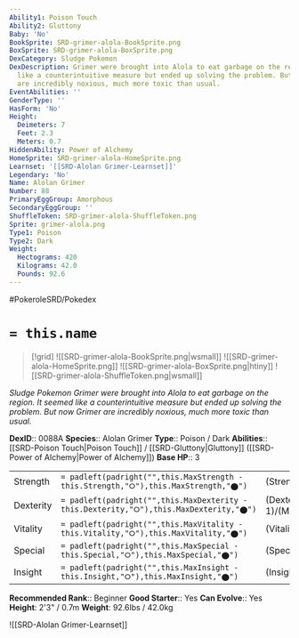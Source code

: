 ```yaml
---
Ability1: Poison Touch
Ability2: Gluttony
Baby: 'No'
BookSprite: SRD-grimer-alola-BookSprite.png
BoxSprite: SRD-grimer-alola-BoxSprite.png
DexCategory: Sludge Pokemon
DexDescription: Grimer were brought into Alola to eat garbage on the region. It seemed
  like a counterintuitive measure but ended up solving the problem. But now Grimer
  are incredibly noxious, much more toxic than usual.
EventAbilities: ''
GenderType: ''
HasForm: 'No'
Height:
  Deimeters: 7
  Feet: 2.3
  Meters: 0.7
HiddenAbility: Power of Alchemy
HomeSprite: SRD-grimer-alola-HomeSprite.png
Learnset: '[[SRD-Alolan Grimer-Learnset]]'
Legendary: 'No'
Name: Alolan Grimer
Number: 88
PrimaryEggGroup: Amorphous
SecondaryEggGroup: ''
ShuffleToken: SRD-grimer-alola-ShuffleToken.png
Sprite: grimer-alola.png
Type1: Poison
Type2: Dark
Weight:
  Hectograms: 420
  Kilograms: 42.0
  Pounds: 92.6
---
```


#PokeroleSRD/Pokedex

# `= this.name`

> [!grid]
> ![[SRD-grimer-alola-BookSprite.png|wsmall]]
> ![[SRD-grimer-alola-HomeSprite.png]]
> ![[SRD-grimer-alola-BoxSprite.png|htiny]]
> ![[SRD-grimer-alola-ShuffleToken.png|wsmall]]


*Sludge Pokemon*
*Grimer were brought into Alola to eat garbage on the region. It seemed like a counterintuitive measure but ended up solving the problem. But now Grimer are incredibly noxious, much more toxic than usual.*

**DexID**:: 0088A
**Species**:: Alolan Grimer
**Type**:: Poison / Dark
**Abilities**:: [[SRD-Poison Touch|Poison Touch]] / [[SRD-Gluttony|Gluttony]] ([[SRD-Power of Alchemy|Power of Alchemy]])
**Base HP**:: 3

|           |                                                                                        |                                          |
| --------- | -------------------------------------------------------------------------------------- | ---------------------------------------- |
| Strength  | `= padleft(padright("",this.MaxStrength - this.Strength,"⭘"),this.MaxStrength,"⬤")`    | (Strength::2)/(MaxStrength::5)   |
| Dexterity | `= padleft(padright("",this.MaxDexterity - this.Dexterity,"⭘"),this.MaxDexterity,"⬤")` | (Dexterity:: 1)/(MaxDexterity::3) |
| Vitality  | `= padleft(padright("",this.MaxVitality - this.Vitality,"⭘"),this.MaxVitality,"⬤")`    | (Vitality::2)/(MaxVitality::4)   |
| Special   | `= padleft(padright("",this.MaxSpecial - this.Special,"⭘"),this.MaxSpecial,"⬤")`       | (Special::1)/(MaxSpecial::3)     |
| Insight   | `= padleft(padright("",this.MaxInsight - this.Insight,"⭘"),this.MaxInsight,"⬤")`       | (Insight::2)/(MaxInsight::4)     |


**Recommended Rank**:: Beginner
**Good Starter**:: Yes
**Can Evolve**:: Yes
**Height**: 2'3" / 0.7m
**Weight**: 92.6lbs / 42.0kg

![[SRD-Alolan Grimer-Learnset]]